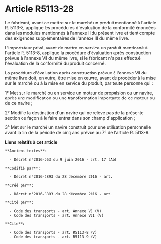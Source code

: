 # Article R5113-28

Le fabricant, avant de mettre sur le marché un produit mentionné à l'article R. 5113-8, applique les procédures d'évaluation
de la conformité énoncées dans les modules mentionnés à l'annexe II du présent livre et tient compte des exigences
supplémentaires de l'annexe III du même livre. 

L'importateur privé, avant de mettre en service un produit mentionné à l'article R. 5113-8, applique la procédure
d'évaluation après construction prévue à l'annexe VII du même livre, si le fabricant n'a pas effectué l'évaluation de la
conformité du produit concerné. 

La procédure d'évaluation après construction prévue à l'annexe VII du même livre doit, en outre, être mise en œuvre, avant de
procéder à la mise sur le marché ou à la mise en service du produit, par toute personne qui : 

1° Met sur le marché ou en service un moteur de propulsion ou un navire, après une modification ou une transformation
importante de ce moteur ou de ce navire ; 

2° Modifie la destination d'un navire qui ne relève pas de la présente section de façon à le faire entrer dans son champ
d'application ; 

3° Met sur le marché un navire construit pour une utilisation personnelle avant la fin de la période de cinq ans prévue au 7°
de l'article R. 5113-9.

**Liens relatifs à cet article**

	**Anciens textes**:

	  - Décret n°2016-763 du 9 juin 2016 - art. 17 (Ab)

	**Codifié par**:

	  - Décret n°2016-1893 du 28 décembre 2016 - art.

	**Créé par**:

	  - Décret n°2016-1893 du 28 décembre 2016 - art.

	**Cité par**:

	  - Code des transports - art. Annexe VI (V)
	  - Code des transports - art. Annexe VII (V)

	**Cite**:

	  - Code des transports - art. R5113-8 (V)
	  - Code des transports - art. R5113-9 (V)
